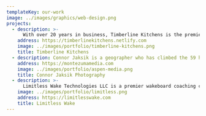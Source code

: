 ```yaml
---
templateKey: our-work
image: ../images/graphics/web-design.png
projects:
  - description: >-
      With over 20 years in business, Timberline Kitchens is the premier cabinetry company in Summit County, Colorado. Aspen Apps strived to develop their online presence in a way that elegantly represented their work.
    address: https://timberlinekitchens.netlify.com
    image: ../images/portfolio/timberline-kitchens.png
    title: Timberline Kitchens
  - description: Connor Jaksik is a geographer who has climbed the 59 highest mountains in Colorado and visited 36 countries. He brings his studdies to the world through photography and Aspen Apps worked to bring his photography to the world through the internet.
    address: https://montezumamedia.com
    image: ../images/portfolio/aspen-media.png
    title: Connor Jaksik Photography
  - description: >-
      Limitless Wake Technologies LLC is a premier wakeboard coaching company in Austin, Texas. They love what they do and love sharing it with others. Aspen Apps developed their online ecosystem to help others find them online.
    image: ../images/portfolio/limitless.png
    address: https://limitlesswake.com
    title: Limitless Wake
---
```

